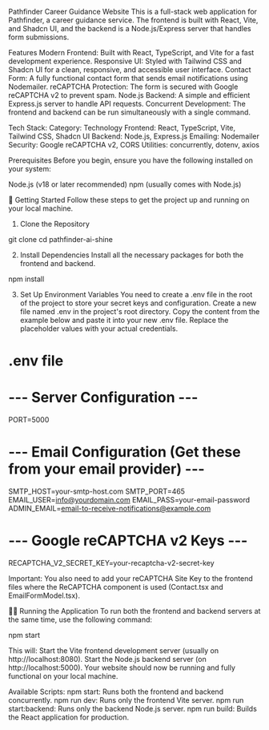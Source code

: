 Pathfinder Career Guidance Website
This is a full-stack web application for Pathfinder, a career guidance service. The frontend is built with React, Vite, and Shadcn UI, and the backend is a Node.js/Express server that handles form submissions.

Features
Modern Frontend: Built with React, TypeScript, and Vite for a fast development experience.
Responsive UI: Styled with Tailwind CSS and Shadcn UI for a clean, responsive, and accessible user interface.
Contact Form: A fully functional contact form that sends email notifications using Nodemailer.
reCAPTCHA Protection: The form is secured with Google reCAPTCHA v2 to prevent spam.
Node.js Backend: A simple and efficient Express.js server to handle API requests.
Concurrent Development: The frontend and backend can be run simultaneously with a single command.

Tech Stack:
Category:	Technology
Frontend:	React, TypeScript, Vite, Tailwind CSS, Shadcn UI
Backend:	    Node.js, Express.js
Emailing:	Nodemailer
Security:	Google reCAPTCHA v2, CORS
Utilities:	concurrently, dotenv, axios

Prerequisites
Before you begin, ensure you have the following installed on your system:

Node.js (v18 or later recommended)
npm (usually comes with Node.js)

🚀 Getting Started
Follow these steps to get the project up and running on your local machine.

1. Clone the Repository

git clone <your-repository-url>
cd pathfinder-ai-shine

2. Install Dependencies
Install all the necessary packages for both the frontend and backend.

npm install

3. Set Up Environment Variables
You need to create a .env file in the root of the project to store your secret keys and configuration.
Create a new file named .env in the project's root directory.
Copy the content from the example below and paste it into your new .env file.
Replace the placeholder values with your actual credentials.

# .env file

# --- Server Configuration ---
PORT=5000

# --- Email Configuration (Get these from your email provider) ---
SMTP_HOST=your-smtp-host.com
SMTP_PORT=465
EMAIL_USER=info@yourdomain.com
EMAIL_PASS=your-email-password
ADMIN_EMAIL=email-to-receive-notifications@example.com

# --- Google reCAPTCHA v2 Keys ---
RECAPTCHA_V2_SECRET_KEY=your-recaptcha-v2-secret-key

Important: You also need to add your reCAPTCHA Site Key to the frontend files where the ReCAPTCHA component is used (Contact.tsx and EmailFormModel.tsx).

🏃‍♀️ Running the Application
To run both the frontend and backend servers at the same time, use the following command:

npm start

This will:
Start the Vite frontend development server (usually on http://localhost:8080).
Start the Node.js backend server (on http://localhost:5000).
Your website should now be running and fully functional on your local machine.

Available Scripts:
npm start: Runs both the frontend and backend concurrently.
npm run dev: Runs only the frontend Vite server.
npm run start:backend: Runs only the backend Node.js server.
npm run build: Builds the React application for production.